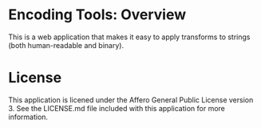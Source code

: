 # Encoding Tools: Overview

This is a web application that makes it easy to apply transforms to strings
(both human-readable and binary).

# License

This application is licened under the Affero General Public License version 3.
See the LICENSE.md file included with this application for more information.
